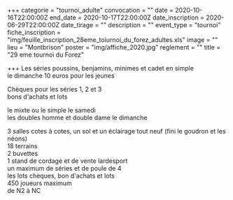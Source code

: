 +++
categorie = "tournoi_adulte"
convocation = ""
date = 2020-10-16T22:00:00Z
end_date = 2020-10-17T22:00:00Z
date_inscription = 2020-06-29T22:00:00Z
date_tirage = ""
description = ""
event_type = "tournoi"
fiche_inscription = "img/feuille_inscription_28eme_toiurnoi_du_forez_adultes.xls"
image = ""
lieu = "Montbrison"
poster = "img/affiche_2020.jpg"
reglement = ""
title = "29 eme tournoi du Forez"

+++
Les séries poussins, benjamins, minimes et cadet en simple   
 le dimanche 10 euros pour les jeunes   
   
 Chèques pour les séries 1, 2 et 3   
 bons d'achats et lots   
   
 le mixte ou le simple le samedi   
 les doubles homme et double dame le dimanche   
   
 3 salles cotes à cotes, un sol et un éclairage tout neuf (fini le goudron et les néons)   
 18 terrains   
 2 buvettes   
 1 stand de cordage et de vente lardesport   
 un maximum de séries et de poule de 4   
 les lots chèques, bon d'achats et lots   
 450 joueurs maximum   
 de N2 à NC